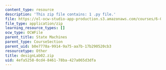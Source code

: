 ```yaml
---
content_type: resource
description: 'This zip file contains: 1 .py file.'
file: https://ol-ocw-studio-app-production.s3.amazonaws.com/courses/6-01sc-introduction-to-electrical-engineering-and-computer-science-i-spring-2011/4efa52580cd4846178ba427a065d3dfa_designLab02.zip
file_type: application/zip
learning_resource_types: []
ocw_type: OCWFile
parent_title: State Machines
parent_type: CourseSection
parent_uid: b0e7778a-9914-9a75-aa7b-17b290520cb3
resourcetype: Other
title: designLab02.zip
uid: 4efa5258-0cd4-8461-78ba-427a065d3dfa
---
```

